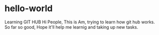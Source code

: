 # hello-world
Learning GIT HUB
Hi People,
This is Am, trying to learn how git hub works. So far so good, Hope it'll help me learnig and taking up new tasks.
